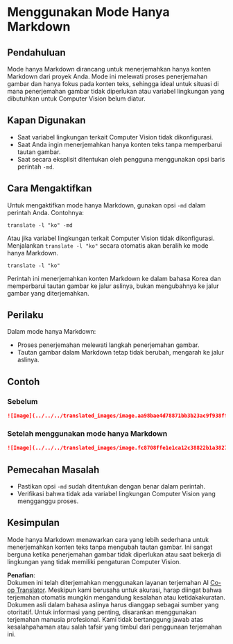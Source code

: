 <!--
CO_OP_TRANSLATOR_METADATA:
{
  "original_hash": "9b1b247a8d0f1736459e0e9ede0d9c92",
  "translation_date": "2025-06-12T11:41:58+00:00",
  "source_file": "getting_started/markdown-only-mode.md",
  "language_code": "id"
}
-->
# Menggunakan Mode Hanya Markdown

## Pendahuluan
Mode hanya Markdown dirancang untuk menerjemahkan hanya konten Markdown dari proyek Anda. Mode ini melewati proses penerjemahan gambar dan hanya fokus pada konten teks, sehingga ideal untuk situasi di mana penerjemahan gambar tidak diperlukan atau variabel lingkungan yang dibutuhkan untuk Computer Vision belum diatur.

## Kapan Digunakan
- Saat variabel lingkungan terkait Computer Vision tidak dikonfigurasi.
- Saat Anda ingin menerjemahkan hanya konten teks tanpa memperbarui tautan gambar.
- Saat secara eksplisit ditentukan oleh pengguna menggunakan opsi baris perintah `-md`.

## Cara Mengaktifkan
Untuk mengaktifkan mode hanya Markdown, gunakan opsi `-md` dalam perintah Anda. Contohnya:
```
translate -l "ko" -md
```

Atau jika variabel lingkungan terkait Computer Vision tidak dikonfigurasi. Menjalankan `translate -l "ko"` secara otomatis akan beralih ke mode hanya Markdown.

```
translate -l "ko"
```

Perintah ini menerjemahkan konten Markdown ke dalam bahasa Korea dan memperbarui tautan gambar ke jalur aslinya, bukan mengubahnya ke jalur gambar yang diterjemahkan.

## Perilaku
Dalam mode hanya Markdown:
- Proses penerjemahan melewati langkah penerjemahan gambar.
- Tautan gambar dalam Markdown tetap tidak berubah, mengarah ke jalur aslinya.

## Contoh
### Sebelum
```markdown
![Image](../../../translated_images/image.aa98bae4d78871bb3b23ac9f938ff86539da4cd6fb4c52dafedc4665135c3d61.id.png)
```
### Setelah menggunakan mode hanya Markdown
```markdown
![Image](../../../translated_images/image.fc8708ffe1e1ca12c38822b1a382726da4b232025d1daa8a50ab75c8635d0c4a.id.png)
```

## Pemecahan Masalah
- Pastikan opsi `-md` sudah ditentukan dengan benar dalam perintah.
- Verifikasi bahwa tidak ada variabel lingkungan Computer Vision yang mengganggu proses.

## Kesimpulan
Mode hanya Markdown menawarkan cara yang lebih sederhana untuk menerjemahkan konten teks tanpa mengubah tautan gambar. Ini sangat berguna ketika penerjemahan gambar tidak diperlukan atau saat bekerja di lingkungan yang tidak memiliki pengaturan Computer Vision.

**Penafian**:  
Dokumen ini telah diterjemahkan menggunakan layanan terjemahan AI [Co-op Translator](https://github.com/Azure/co-op-translator). Meskipun kami berusaha untuk akurasi, harap diingat bahwa terjemahan otomatis mungkin mengandung kesalahan atau ketidakakuratan. Dokumen asli dalam bahasa aslinya harus dianggap sebagai sumber yang otoritatif. Untuk informasi yang penting, disarankan menggunakan terjemahan manusia profesional. Kami tidak bertanggung jawab atas kesalahpahaman atau salah tafsir yang timbul dari penggunaan terjemahan ini.